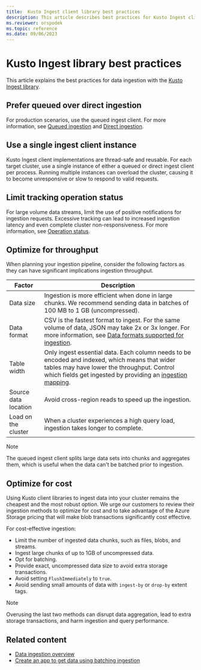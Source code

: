 ```yaml
---
title:  Kusto Ingest client library best practices
description: This article describes best practices for Kusto Ingest client library.
ms.reviewer: orspodek
ms.topic: reference
ms.date: 09/06/2023
---
```

# Kusto Ingest library best practices

This article explains the best practices for data ingestion with the [Kusto Ingest library](about-kusto-ingest.md).

## Prefer queued over direct ingestion

For production scenarios, use the queued ingest client. For more information, see [Queued ingestion](about-kusto-ingest.md#queued-ingestion) and [Direct ingestion](about-kusto-ingest.md#direct-ingestion).

## Use a single ingest client instance

Kusto Ingest client implementations are thread-safe and reusable. For each target cluster, use a single instance of either a queued or direct ingest client per process. Running multiple instances can overload the cluster, causing it to become unresponsive or slow to respond to valid requests.

## Limit tracking operation status

For large volume data streams, limit the use of positive notifications for ingestion requests. Excessive tracking can lead to increased ingestion latency and even complete cluster non-responsiveness. For more information, see [Operation status](kusto-ingest-client-status.md).

## Optimize for throughput

When planning your ingestion pipeline, consider the following factors as they can have significant implications ingestion throughput.

| Factor | Description |
|--|--|
| Data size | Ingestion is more efficient when done in large chunks. We recommend sending data in batches of 100 MB to 1 GB (uncompressed).|
| Data format | CSV is the fastest format to ingest. For the same volume of data, JSON may take 2x or 3x longer. For more information, see [Data formats supported for ingestion](../../../ingestion-supported-formats.md).|
| Table width | Only ingest essential data. Each column needs to be encoded and indexed, which means that wider tables may have lower the throughput. Control which fields get ingested by providing an [ingestion mapping](../../management/mappings.md).|
| Source data location | Avoid cross-region reads to speed up the ingestion. |
| Load on the cluster | When a cluster experiences a high query load, ingestion takes longer to complete. |

> [!NOTE]
> The queued ingest client splits large data sets into chunks and aggregates them, which is useful when the data can't be batched prior to ingestion.

## Optimize for cost

Using Kusto client libraries to ingest data into your cluster remains the cheapest and the most robust option. We urge our customers to review their ingestion methods to optimize for cost and to take advantage of the Azure Storage pricing that will make blob transactions significantly cost effective.

For cost-effective ingestion:

* Limit the number of ingested data chunks, such as files, blobs, and streams.
* Ingest large chunks of up to 1GB of uncompressed data.
* Opt for batching.
* Provide exact, uncompressed data size to avoid extra storage transactions.
* Avoid setting `FlushImmediately` to `true`.
* Avoid sending small amounts of data with `ingest-by` or `drop-by` extent tags.

> [!NOTE]
> Overusing the last two methods can disrupt data aggregation, lead to extra storage transactions, and harm ingestion and query performance.

## Related content

* [Data ingestion overview](../../../ingest-data-overview.md)
* [Create an app to get data using batching ingestion](../get-started/app-batch-ingestion.md)
